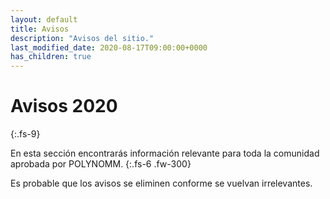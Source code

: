 ```yaml
---
layout: default
title: Avisos
description: "Avisos del sitio."
last_modified_date: 2020-08-17T09:00:00+0000
has_children: true
---
```


<link rel="stylesheet" href="{{ '/assets/css/just-the-docs-degAzul.css' | absolute_url }}">
<script>
    jtd.setTheme('degAzul');
</script>

# Avisos <span class="deg-sitio deg-sitio-texto">2020</span><i class="jpa-anim-rel-nerd_face jpa-2em"></i>
{:.fs-9}

En esta sección encontrarás información relevante para toda la comunidad aprobada por POLYN<span class="deg-sitio deg-sitio-texto">OMM</span>.
{:.fs-6 .fw-300}

Es probable que los avisos se eliminen conforme se vuelvan irrelevantes.